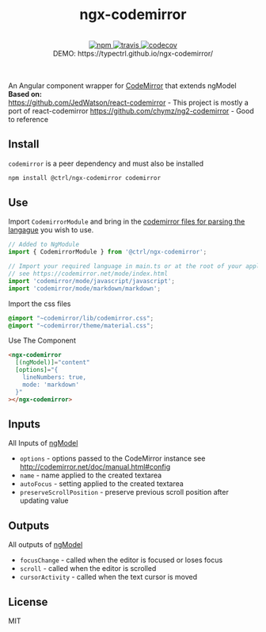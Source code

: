 <div align="center">
  <h1>ngx-codemirror</h1>
  <br>
  <a href="https://www.npmjs.com/package/@ctrl/ngx-codemirror">
    <img src="https://badge.fury.io/js/%40ctrl%2Fngx-codemirror.svg" alt="npm">
  </a> 
  <a href="https://travis-ci.org/TypeCtrl/ngx-codemirror">
    <img src="https://travis-ci.org/TypeCtrl/ngx-codemirror.svg?branch=master" alt="travis">
  </a> 
  <a href="https://codecov.io/github/typectrl/ngx-codemirror">
    <img src="https://img.shields.io/codecov/c/github/typectrl/ngx-codemirror.svg" alt="codecov">
  </a>
  <br>
  DEMO: https://typectrl.github.io/ngx-codemirror/
</div>
<br>
<br>

An Angular component wrapper for [CodeMirror](https://codemirror.net/) that extends ngModel
__Based on:__  
https://github.com/JedWatson/react-codemirror - This project is mostly a port of react-codemirror
https://github.com/chymz/ng2-codemirror - Good to reference

## Install
`codemirror` is a peer dependency and must also be installed  
```sh
npm install @ctrl/ngx-codemirror codemirror
```

## Use
Import `CodemirrorModule` and bring in the [codemirror files for parsing the langague](https://codemirror.net/mode/index.html) you wish to use.
```ts
// Added to NgModule
import { CodemirrorModule } from '@ctrl/ngx-codemirror';

// Import your required language in main.ts or at the root of your application
// see https://codemirror.net/mode/index.html
import 'codemirror/mode/javascript/javascript';
import 'codemirror/mode/markdown/markdown';
```

Import the css files
```scss
@import "~codemirror/lib/codemirror.css";
@import "~codemirror/theme/material.css";
```

Use The Component
```html
<ngx-codemirror 
  [(ngModel)]="content" 
  [options]="{
    lineNumbers: true,
    mode: 'markdown'
  }"
></ngx-codemirror>
```

## Inputs
All Inputs of [ngModel](https://angular.io/api/forms/NgModel#inputs)  
* `options` - options passed to the CodeMirror instance see http://codemirror.net/doc/manual.html#config
* `name` - name applied to the created textarea
* `autoFocus` - setting applied to the created textarea
* `preserveScrollPosition` - preserve previous scroll position after updating value

## Outputs
All outputs of [ngModel](https://angular.io/api/forms/NgModel#outputs)  
* `focusChange` - called when the editor is focused or loses focus
* `scroll` - called when the editor is scrolled
* `cursorActivity` - called when the text cursor is moved

## License
MIT
